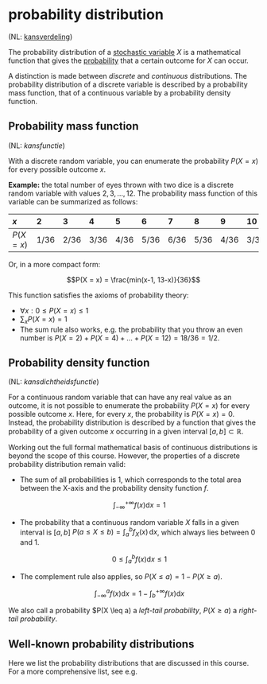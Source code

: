 # probability distribution

(NL: [kansverdeling](../nl/kansverdeling.md))

The probability distribution of a [stochastic variable](variable-random.md) $X$ is a mathematical function that gives the [probability](probability.md) that a certain outcome for $X$ can occur.

A distinction is made between *discrete* and *continuous* distributions. The probability distribution of a discrete variable is described by a probability mass function, that of a continuous variable by a probability density function.

## Probability mass function

(NL: *kansfunctie*)

With a discrete random variable, you can enumerate the probability $P(X = x)$ for every possible outcome $x$.

**Example:** the total number of eyes thrown with two dice is a discrete random variable with values $2, 3, \ldots, 12$. The probability mass function of this variable can be summarized as follows:

| $x$        | 2    | 3    | 4    | 5    | 6    | 7    | 8    | 9    | 10   | 11   | 12   |
| :--------- | :--- | :--- | :--- | :--- | :--- | :--- | :--- | :--- | :--- | :--- | :--- |
| $P(X = x)$ | 1/36 | 2/36 | 3/36 | 4/36 | 5/36 | 6/36 | 5/36 | 4/36 | 3/36 | 2/36 | 1/36 |

Or, in a more compact form:

$$P(X = x) = \frac{min(x-1, 13-x)}{36}$$

This function satisfies the axioms of probability theory:

- $\forall x: 0 \leq P(X = x) \leq 1$
- $\sum_x P(X = x) = 1$
- The sum rule also works, e.g. the probability that you throw an even number is $P(X = 2) + P(X = 4) + \ldots + P(X = 12) = 18/36 = 1/2$.

## Probability density function

(NL: *kansdichtheidsfunctie*)

For a continuous random variable that can have any real value as an outcome, it is not possible to enumerate the probability $P(X = x)$ for every possible outcome $x$. Here, for every $x$, the probability is $P(X = x) = 0$. Instead, the probability distribution is described by a function that gives the probability of a given outcome $x$ occurring in a given interval $[a, b] \subset \mathbb{R}$.

Working out the full formal mathematical basis of continuous distributions is beyond the scope of this course. However, the properties of a discrete probability distribution remain valid:

- The sum of all probabilities is 1, which corresponds to the total area between the X-axis and the probability density function $f$.

    $$\int_{-\infty}^{+\infty} f(x) \mathrm{d}x = 1$$

- The probability that a continuous random variable $X$ falls in a given interval is $[a, b]$ $P(a \leq X \leq b) = \int_a^b f_X(x) \, \mathrm{d}x$, which always lies between $0$ and $1$.

    $$0 \leq \int_{a}^{b} f(x) \mathrm{d}x \leq 1$$

- The complement rule also applies, so $P(X \leq a) = 1 - P(X \geq a)$.

    $$\int_{-\infty}^{a} f(x) \mathrm{d}x = 1 - \int_{b}^{+\infty} f(x) \mathrm{d}x$$

We also call a probability $P(X \leq a) a *left-tail probability*, $P(X \geq a)$ a *right-tail probability*.

## Well-known probability distributions

Here we list the probability distributions that are discussed in this course. For a more comprehensive list, see e.g. 

